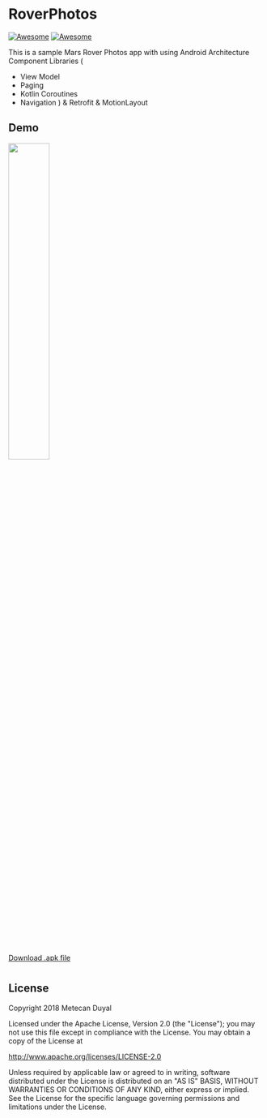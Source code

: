 # RoverPhotos
[![Awesome](https://img.shields.io/badge/status-under%20development-green.svg)](https://github.com/mtcn/RoverPhotos)
[![Awesome](https://img.shields.io/badge/API-21+-brightgreen.svg)](https://github.com/mtcn/RoverPhotos)

This is a sample Mars Rover Photos app with using Android Architecture Component Libraries (
* View Model
* Paging
* Kotlin Coroutines
* Navigation ) & Retrofit & MotionLayout

## Demo
<img src="/demo/app-demo.gif" width="40%">

#
[Download .apk file](https://github.com/mtcn/RoverPhotos/raw/master/app/release/app-release.apk)
#

## License
Copyright 2018 Metecan Duyal

Licensed under the Apache License, Version 2.0 (the "License"); you may not use this file except
in compliance with the License. You may obtain a copy of the License at

http://www.apache.org/licenses/LICENSE-2.0

Unless required by applicable law or agreed to in writing, software distributed under the License
is distributed on an "AS IS" BASIS, WITHOUT WARRANTIES OR CONDITIONS OF ANY KIND, either express
or implied. See the License for the specific language governing
permissions and limitations under the License.
